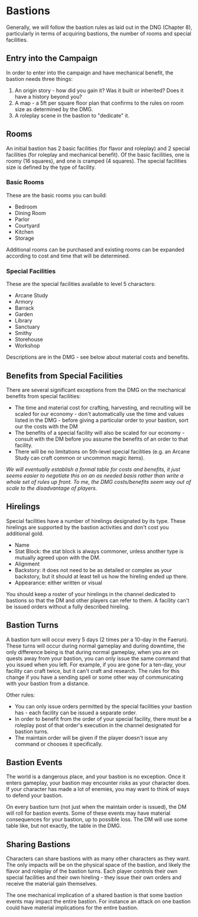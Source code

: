 # Bastions
Generally, we will follow the bastion rules as laid out in the DNG (Chapter 8), particularly in terms of acquiring bastions, the number of rooms and special facilities.

## Entry into the Campaign
In order to enter into the campaign and have mechanical benefit, the bastion needs three things:

1. An origin story - how did you gain it? Was it built or inherited? Does it have a history beyond you?
2. A map - a 5ft per square floor plan that confirms to the rules on room size as determined by the DMG.
3. A roleplay scene in the bastion to "dedicate" it.

## Rooms
An initial bastion has 2 basic facilities (for flavor and roleplay) and 2 special facilities (for roleplay and mechanical benefit). Of the basic facilities, one is roomy (16 squares), and one is cramped (4 squares). The special facilities size is defined by the type of facility.

### Basic Rooms

These are the basic rooms you can build:

- Bedroom
- Dining Room
- Parlor
- Courtyard
- Kitchen
- Storage

Additional rooms can be purchased and existing rooms can be expanded according to cost and time that will be determined.

### Special Facilities

These are the special facilities available to level 5 characters:
- Arcane Study
- Armory
- Barrack
- Garden
- Library
- Sanctuary
- Smithy
- Storehouse
- Workshop

Descriptions are in the DMG - see below about material costs and benefits.

## Benefits from Special Facilities

There are several significant exceptions from the DMG on the mechanical benefits from special facilities:

- The time and material cost for crafting, harvesting, and recruiting will be scaled for our economy - don't automatically use the time and values listed in the DMG - before giving a particular order to your bastion, sort our the costs with the DM
- The benefits of a special facility will also be scaled for our economy - consult with the DM before you assume the benefits of an order to that facility.
- There will be no limitations on 5th-level special facilities (e.g. an Arcane Study can craft common or uncommon magic items).

*We will eventually establish a formal table for costs and benefits, it just seems easier to negotiate this on an as needed basis rather than write a whole set of rules up front. To me, the DMG costs/benefits seem way out of scale to the disadvantage of players.*

## Hirelings
Special facilities have a number of hirelings designated by its type. These hirelings are supported by the bastion activities and don't cost you additional gold.

- Name
- Stat Block: the stat block is always commoner, unless another type is mutually agreed upon with the DM.
- Alignment
- Backstory: it does not need to be as detailed or complex as your backstory, but it should at least tell us how the hireling ended up there.
- Appearance: either written or visual

You should keep a roster of your hirelings in the channel dedicated to bastions so that the DM and other players can refer to them. A facility can't be issued orders without a fully described hireling.

## Bastion Turns
A bastion turn will occur every 5 days (2 times per a 10-day in the Faerun). These turns will occur during normal gameplay and during downtime, the only difference being is that during normal gameplay, when you are on quests away from your bastion, you can only issue the same command that you issued when you left. For example, if you are gone for a ten-day, your facility can craft twice, but it can't craft and research. The rules for this change if you have a sending spell or some other way of communicating with your bastion from a distance.

Other rules:

- You can only issue orders permitted by the special facilities your bastion has - each facility can be issued a separate order.
- In order to benefit from the order of your special facility, there must be a roleplay post of that order's execution in the channel designated for bastion turns.
- The maintain order will be given if the player doesn't issue any command or chooses it specifically.

## Bastion Events
The world is a dangerous place, and your bastion is no exception. Once it enters gameplay, your bastion may encounter risks as your character does. If your character has made a lot of enemies, you may want to think of ways to defend your bastion.

On every bastion turn (not just when the maintain order is issued), the DM will roll for bastion events. Some of these events may have material consequences for your bastion, up to possible loss. The DM will use some table like, but not exactly, the table in the DMG.

## Sharing Bastions
Characters can share bastions with as many other characters as they want. The only impacts will be on the physical space of the bastion, and likely the flavor and roleplay of the bastion turns. Each player controls their own special facilities and their own hireling - they issue their own orders and receive the material gain themselves.

The one mechanical implication of a shared bastion is that some bastion events may impact the entire bastion. For instance an attack on one bastion could have material implications for the entire bastion.